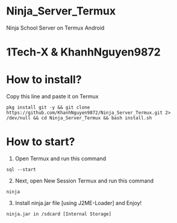 # Ninja_Server_Termux
Ninja School Server on Termux Android

# 1Tech-X & KhanhNguyen9872

# How to install?
Copy this line and paste it on Termux

```
pkg install git -y && git clone https://github.com/KhanhNguyen9872/Ninja_Server_Termux.git 2> /dev/null && cd Ninja_Server_Termux && bash install.sh
```

# How to start?
1. Open Termux and run this command
```
sql --start
```
2. Next, open New Session Termux and run this command
```
ninja
```
3. Install ninja.jar file [using J2ME-Loader] and Enjoy!
```
ninja.jar in /sdcard [Internal Storage]
```
